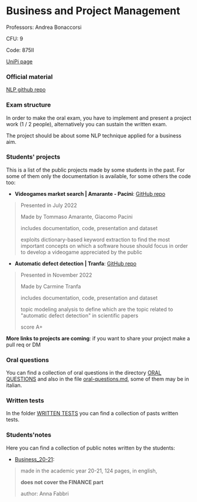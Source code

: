 # Business and Project Management

Professors: Andrea Bonaccorsi

CFU: 9

Code: 875II

[UniPi page](https://esami.unipi.it/esami2/programma.php?pg=ects&c=44161)


### Official material

[NLP github repo](https://github.com/SimoneBarandoni/nlp-python)

### Exam structure

In order to make the oral exam, you have to implement and present a project work (1 / 2 people), alternatively you can sustain the written exam.

The project should be about some NLP technique applied for a business aim.


### Students' projects

This is a list of the public projects made by some students in the past. For some of them only the documentation is available, for some others the code too:

- **Videogames market search | Amarante - Pacini**: [GitHub repo](https://github.com/Ruggero1912/bpm-videogames-market-search)
>Presented in July 2022
>
>Made by Tommaso Amarante, Giacomo Pacini
>
>includes documentation, code, presentation and dataset
>
>exploits dictionary-based keyword extraction to find the most important concepts on which a software house should focus in order to develop a videogame appreciated by the public


- **Automatic defect detection | Tranfa**: [GitHub repo](https://github.com/carmine1990/bpm-defect-detection)
>Presented in November 2022
>
>Made by Carmine Tranfa
>
>includes documentation, code, presentation and dataset
>
>topic modeling analysis to define which are the topic related to "automatic defect detection" in scientific papers
>
>score A+


**More links to projects are coming**: if you want to share your project make a pull req or DM


### Oral questions

You can find a collection of oral questions in the directory [ORAL QUESTIONS](oral-questions) and also in the file [oral-questions.md](oral-questions.md), some of them may be in italian.


### Written tests

In the folder [WRITTEN TESTS](WRITTEN%20TESTS) you can find a collection of pasts written tests.


### Students'notes

Here you can find a collection of public notes written by the students:

- [Business_20-21](BUSINESS_20-21_Anna-Fabbri.pdf): 
>made in the academic year 20-21, 124 pages, in english, 
>
>**does not cover the FINANCE part**
>
>author: Anna Fabbri

